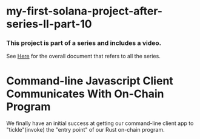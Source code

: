 # my-first-solana-project-after-series-II-part-10  
  
### This project is part of a series and includes a video.  

See [Here](https://github.com/elicorrales/blockchain-tutorials/blob/main/README.md) for the overall document that refers to all the series.  
  
 
# Command-line Javascript Client Communicates With On-Chain Program  

  We finally have an initial success at getting our command-line client app to "tickle"(invoke) the "entry point" of our Rust on-chain program.

